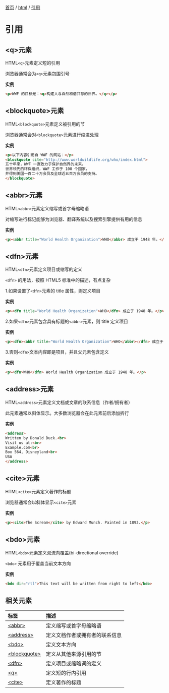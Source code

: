 [首页](/) / [html](/html/) / [引用](/html/quote)

# 引用

## \<q>元素

HTML`<q>`元素定义短的引用

浏览器通常会为`<q>`元素包围引号

**实例**

```html
<p>WWF 的目标是：<q>构建人与自然和谐共存的世界。</q></p>
```

## \<blockquote>元素

HTML`<blockquote>`元素定义被引用的节

浏览器通常会对`<blockquote>`元素进行缩进处理

**实例**

```html
<p>以下内容引用自 WWF 的网站：</p>
<blockquote cite="http://www.worldwildlife.org/who/index.html">
五十年来，WWF 一直致力于保护自然界的未来。
世界领先的环保组织，WWF 工作于 100 个国家，
并得到美国一百二十万会员及全球近五百万会员的支持。
</blockquote>
```

## \<abbr>元素

HTML`<abbr>`元素定义缩写或首字母缩略语

对缩写进行标记能够为浏览器、翻译系统以及搜索引擎提供有用的信息

**实例**

```html
<p><abbr title="World Health Organization">WHO</abbr> 成立于 1948 年。</p>
```

## \<dfn>元素

HTML`<dfn>`元素定义项目或缩写的定义

`<dfn>` 的用法，按照 HTML5 标准中的描述，有点复杂

1.如果设置了`<dfn>`元素的 title 属性，则定义项目

**实例**

```html
<p><dfn title="World Health Organization">WHO</dfn> 成立于 1948 年。</p>
```

2.如果`<dfn>`元素包含具有标题的`<abbr>`元素，则 title 定义项目

**实例**

```html
<p><dfn><abbr title="World Health Organization">WHO</abbr></dfn> 成立于 1948 年。</p>
```

3.否则`<dfn>`文本内容即是项目，并且父元素包含定义

**实例**

```html
<p><dfn>WHO</dfn> World Health Organization 成立于 1948 年。</p>
```

## \<address>元素

HTML`<address>`元素定义文档或文章的联系信息（作者/拥有者）

此元素通常以斜体显示。大多数浏览器会在此元素前后添加折行

**实例**

```html
<address>
Written by Donald Duck.<br> 
Visit us at:<br>
Example.com<br>
Box 564, Disneyland<br>
USA
</address>
```

## \<cite>元素

HTML`<cite>`元素定义著作的标题

浏览器通常会以斜体显示`<cite>`元素

**实例**

```html
<p><cite>The Scream</cite> by Edward Munch. Painted in 1893.</p>
```

## \<bdo>元素

HTML`<bdo>`元素定义双流向覆盖(bi-directional override)

`<bdo>` 元素用于覆盖当前文本方向

**实例**

```html
<bdo dir="rtl">This text will be written from right to left</bdo>
```

## 相关元素

|标签|描述|
|:---|:---|
|[\<abbr>](https://www.w3cschool.cn/htmltags/tag-abbr.html)|定义缩写或首字母缩略语|
|[\<address>](https://www.w3cschool.cn/htmltags/tag-address.html)|定义文档作者或拥有者的联系信息|
|[\<bdo>](https://www.w3cschool.cn/htmltags/tag-bdo.html)|定义文本方向|
|[\<blockquote>](https://www.w3cschool.cn/htmltags/tag-blockquote.html)|定义从其他来源引用的节|
|[\<dfn>](https://www.w3cschool.cn/htmltags/tag-dfn.html)|定义项目或缩略词的定义|
|[\<q>](https://www.w3cschool.cn/htmltags/tag-q.html)|定义短的行内引用|
|[\<cite>](https://www.w3cschool.cn/htmltags/tag-cite.html)|定义著作的标题|
